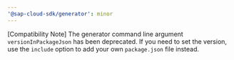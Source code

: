 ```yaml
---
'@sap-cloud-sdk/generator': minor
---
```


[Compatibility Note] The generator command line argument `versionInPackageJson` has been deprecated. If you need to set the version, use the `include` option to add your own `package.json` file instead.
